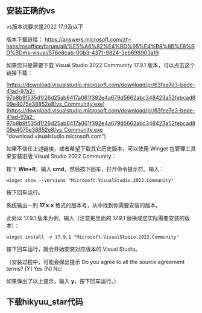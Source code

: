 ## 安装正确的vs

vs版本说要求是2022 17.9及以下

版本下载链接：
https://answers.microsoft.com/zh-hans/msoffice/forum/all/%E5%A6%82%E4%BD%95%E4%B8%8B%E8%BD%BDms-visual/576e8cab-00b3-4371-9824-3eb698903a19

如果您只是需要下载 Visual Studio 2022 Community 17.9.1 版本，可以点击这个链接下载：

[https://download.visualstudio.microsoft.com/download/pr/63fee7e3-bede-41ad-97a2-97b8b9f535d1/26d25ab6417a061f392e4a679d5662abc348423a52febcad809e4075e38852e8/vs_Community.exe](https://download.visualstudio.microsoft.com/download/pr/63fee7e3-bede-41ad-97a2-97b8b9f535d1/26d25ab6417a061f392e4a679d5662abc348423a52febcad809e4075e38852e8/vs_Community.exe "download.visualstudio.microsoft.com")

如果不信任上述链接，或者希望下载其它历史版本，可以使用 Winget 包管理工具来安装旧版 Visual Studio 2022 Community：  
  
按下 **Win+R**，输入 **cmd**，然后按下回车，打开命令提示符。输入：

```
winget show --versions "Microsoft.VisualStudio.2022.Community"
```

按下回车运行。  
  
系统输出一列 **17.x.x** 格式的版本号，从中找到你需要安装的版本。

此处以 17.9.1 版本为例，输入（注意把里面的 _17.9.1_ 替换成您实际需要安装的版本）：

```
winget install -v 17.9.1 "Microsoft.VisualStudio.2022.Community"
```

按下回车运行，就会开始安装对应版本的 Visual Studio。

（安装过程中，可能会弹出提示 Do you agree to all the source agreement terms? [Y] Yes [N] No:

如果弹出了以上提示，输入 **y**，按下回车运行。）

## 下载hikyuu_star代码
